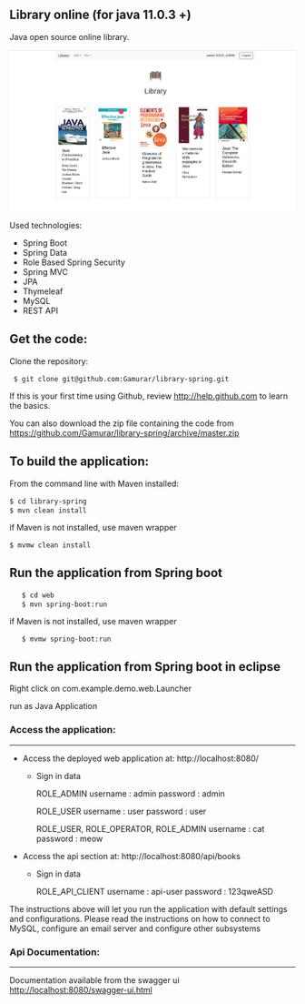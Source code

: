 Library online (for java 11.0.3 +)
-------------------

Java open source online library.

<img src="https://raw.githubusercontent.com/Gamurar/docs/master/library-spring/screenshot-home.png"> 

Used technologies:
- Spring Boot
- Spring Data
- Role Based Spring Security
- Spring MVC
- JPA
- Thymeleaf
- MySQL
- REST API


Get the code:
-------------------
Clone the repository:
     
	 $ git clone git@github.com:Gamurar/library-spring.git

If this is your first time using Github, review http://help.github.com to learn the basics.

You can also download the zip file containing the code from https://github.com/Gamurar/library-spring/archive/master.zip

To build the application:
-------------------	
From the command line with Maven installed:

	$ cd library-spring
	$ mvn clean install
if Maven is not installed, use maven wrapper
       
	$ mvmw clean install
	


Run the application from Spring boot 
-------------------

       $ cd web
       $ mvn spring-boot:run
if Maven is not installed, use maven wrapper
       
	   $ mvmw spring-boot:run

Run the application from Spring boot in eclipse
-------------------

Right click on com.example.demo.web.Launcher

run as Java Application

### Access the application:
-------------------

- Access the deployed web application at: http://localhost:8080/

  - Sign in data

	   ROLE_ADMIN
		username : admin
		password : admin

	   ROLE_USER
		username : user
		password : user

	   ROLE_USER, ROLE_OPERATOR, ROLE_ADMIN
		username : cat
		password : meow

- Access the api section at: http://localhost:8080/api/books

  - Sign in data

	   ROLE_API_CLIENT
		username : api-user
		password : 123qweASD

The instructions above will let you run the application with default settings and configurations.
Please read the instructions on how to connect to MySQL, configure an email server and configure other subsystems


### Api Documentation:
-------------------

Documentation available from the swagger ui <http://localhost:8080/swagger-ui.html>



